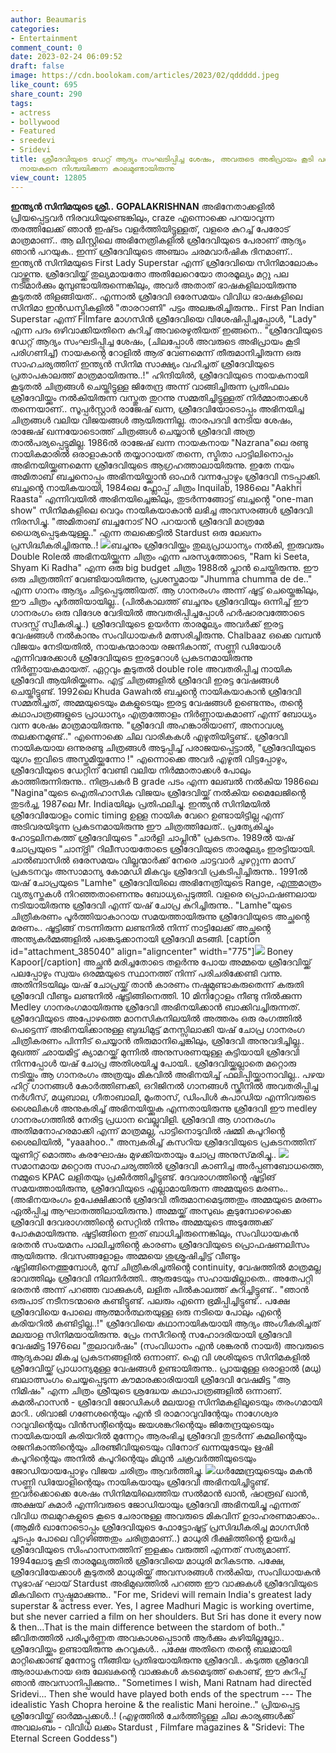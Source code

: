 ```yaml
---
author: Beaumaris
categories:
- Entertainment
comment_count: 0
date: 2023-02-24 06:09:52
draft: false
image: https://cdn.boolokam.com/articles/2023/02/qddddd.jpeg
like_count: 695
share_count: 290
tags:
- actress
- bollywood
- Featured
- sreedevi
- Sridevi
title: ശ്രീദേവിയുടെ ഡേറ്റ് ആദ്യം സംഘടിപ്പിച്ച ശേഷം, അവരുടെ അഭിപ്രായം കൂടി പരിഗണിച്ച്
  നായകനെ നിശ്ചയിക്കുന്ന കാലമുണ്ടായിരുന്നു
view_count: 12805
---
```


**ഇന്ത്യൻ സിനിമയുടെ ശ്രീ..** **GOPALAKRISHNAN** അഭിനേതാക്കളിൽ പ്രിയപ്പെട്ടവർ നിരവധിയുണ്ടെങ്കിലും, craze എന്നൊക്കെ പറയാവുന്ന തരത്തിലേക്ക് ഞാൻ ഇഷ്‌ടം വളർത്തിയിട്ടുള്ളത്, വളരെ കുറച്ച് പേരോട് മാത്രമാണ്.. ആ ലിസ്റ്റിലെ അഭിനേത്രികളിൽ ശ്രീദേവിയുടെ പേരാണ് ആദ്യം ഞാൻ പറയുക.. ഇന്ന് ശ്രീദേവിയുടെ അഞ്ചാം ചരമവാർഷിക ദിനമാണ്.. ഇന്ത്യൻ സിനിമയുടെ First Lady Superstar എന്ന് ശ്രീദേവിയെ സിനിമാലോകം വാഴ്ത്തുന്നു. ശ്രീദേവിയ്ക്ക് തുല്യമായതോ അതിലേറെയോ താരമൂല്യം മറ്റു പല നടിമാർക്കും മുമ്പുണ്ടായിരുന്നെങ്കിലും, അവർ അതാത് ഭാഷകളിലായിരുന്നു കൂടുതൽ തിളങ്ങിയത്.. എന്നാൽ ശ്രീദേവി ഒരേസമയം വിവിധ ഭാഷകളിലെ സിനിമാ ഇൻഡസ്ട്രികളിൽ "താരറാണി" പട്ടം അലങ്കരിച്ചിരുന്നു.. First Pan Indian Superstar എന്ന് Filmfare മാഗസിൻ ശ്രീദേവിയെ വിശേഷിപ്പിച്ചപ്പോൾ, "Lady" എന്ന പദം ഒഴിവാക്കിയതിനെ കുറിച്ച് അവരെഴുതിയത് ഇങ്ങനെ.. "ശ്രീദേവിയുടെ ഡേറ്റ് ആദ്യം സംഘടിപ്പിച്ച ശേഷം, (ചിലപ്പോൾ അവരുടെ അഭിപ്രായം കൂടി പരിഗണിച്ച്) നായകൻ്റെ റോളിൽ ആര് വേണമെന്ന് തീരുമാനിച്ചിരുന്ന ഒരു സാഹചര്യത്തിന് ഇന്ത്യൻ സിനിമ സാക്ഷ്യം വഹിച്ചത് ശ്രീദേവിയുടെ പ്രതാപകാലത്ത് മാത്രമായിരുന്നു..!" ഹിന്ദിയിൽ, ശ്രീദേവിയുടെ നായകനായി കൂടുതൽ ചിത്രങ്ങൾ ചെയ്തിട്ടുള്ള ജിതേന്ദ്ര അന്ന് വാങ്ങിച്ചിരുന്ന പ്രതിഫലം ശ്രീദേവിയ്ക്കും നൽകിയിരുന്ന വസ്തുത തുറന്നു സമ്മതിച്ചിട്ടുള്ളത് നിർമ്മാതാക്കൾ തന്നെയാണ്.. സൂപ്പർസ്റ്റാർ രാജേഷ് ഖന്ന, ശ്രീദേവിയോടൊപ്പം അഭിനയിച്ച ചിത്രങ്ങൾ വലിയ വിജയങ്ങൾ ആയിരുന്നില്ല. താരപദവി നേടിയ ശേഷം, രാജേഷ് ഖന്നയോടൊത്ത് ചിത്രങ്ങൾ ചെയ്യാൻ ശ്രീദേവി അത്ര താൽപര്യപ്പെട്ടുമില്ല. 1986ൽ രാജേഷ് ഖന്ന നായകനായ "Nazrana"ലെ രണ്ടു നായികമാരിൽ ഒരാളാകാൻ തയ്യാറായത് തന്നെ, സ്മിതാ പാട്ടിലിനൊപ്പം അഭിനയിയ്ക്കണമെന്ന ശ്രീദേവിയുടെ ആഗ്രഹത്താലായിരുന്നു. ഇതേ നയം അമിതാബ് ബച്ചനൊപ്പം അഭിനയിയ്ക്കാൻ ഓഫർ വന്നപ്പോഴും ശ്രീദേവി നടപ്പാക്കി. ബച്ചൻ്റെ നായികയായി, 1984ലെ ഫ്ലോപ്പ് ചിത്രം Inquilab, 1986ലെ "Aakhri Raasta" എന്നിവയിൽ അഭിനയിച്ചെങ്കിലും, തുടർന്നങ്ങോട്ട് ബച്ചൻ്റെ "one-man show" സിനിമകളിലെ വെറും നായികയാകാൻ ലഭിച്ച അവസരങ്ങൾ ശ്രീദേവി നിരസിച്ചു. "അമിതാബ് ബച്ചനോട് NO പറയാൻ ശ്രീദേവി മാത്രമേ ധൈര്യപ്പെടുകയുള്ളൂ.." എന്ന തലക്കെട്ടിൽ Stardust ഒരു ലേഖനം പ്രസിദ്ധീകരിച്ചിരുന്നു..! ![](https://cdn.boolokam.com/articles/2023/02/qddddd.jpeg)ബച്ചനും ശ്രീദേവിയ്ക്കും തുല്യപ്രാധാന്യം നൽകി, ഇരുവരും Double Roleൽ അഭിനയിയ്ക്കുന്ന ചിത്രം എന്ന പരസ്യത്തോടെ, "Ram ki Seeta, Shyam Ki Radha" എന്ന ഒരു big budget ചിത്രം 1988ൽ പ്ലാൻ ചെയ്തിരുന്നു. ഈ ഒരു ചിത്രത്തിന് വേണ്ടിയായിരുന്നു, പ്രശസ്തമായ "Jhumma chumma de de.." എന്ന ഗാനം ആദ്യം ചിട്ടപ്പെടുത്തിയത്. ആ ഗാനരംഗം അന്ന് ഷൂട്ട് ചെയ്തെങ്കിലും, ഈ ചിത്രം പൂർത്തിയായില്ല.. (പിൽകാലത്ത് ബച്ചനും ശ്രീദേവിയും ഒന്നിച്ച് ഈ ഗാനരംഗം ഒരു വിദേശ വേദിയിൽ അവതരിപ്പിച്ചപ്പോൾ ഹർഷാരവത്തോടെ സദസ്സ് സ്വീകരിച്ചു..) ശ്രീദേവിയുടെ ഉയർന്ന താരമൂല്യം അവർക്ക് ഇരട്ട വേഷങ്ങൾ നൽകാനും സംവിധായകർ മത്സരിച്ചിരുന്നു. Chalbaaz ഒക്കെ വമ്പൻ വിജയം നേടിയതിൽ, നായകന്മാരായ രജനികാന്ത്, സണ്ണി ഡിയോൾ എന്നിവരേക്കാൾ ശ്രീദേവിയുടെ ഇരട്ടറോൾ പ്രകടനമായിരുന്നു നിർണ്ണായകമായത്. ഏറ്റവും കൂടുതൽ double role അവതരിപ്പിച്ച നായിക ശ്രീദേവി ആയിരിയ്ക്കണം. എട്ട് ചിത്രങ്ങളിൽ ശ്രീദേവി ഇരട്ട വേഷങ്ങൾ ചെയ്തിട്ടുണ്ട്. 1992ലെ Khuda Gawahൽ ബച്ചൻ്റെ നായികയാകാൻ ശ്രീദേവി സമ്മതിച്ചത്, അമ്മയുടെയും മകളുടെയും ഇരട്ട വേഷങ്ങൾ ഉണ്ടെന്നും, തൻ്റെ കഥാപാത്രങ്ങളുടെ പ്രാധാന്യം എത്രത്തോളം നിർണ്ണായകമാണ് എന്ന് ബോധ്യം വന്ന ശേഷം മാത്രമായിരുന്നു. "ശ്രീദേവി അഹങ്കാരിയാണ്, അനാവശ്യ തലക്കനമുണ്ട്.." എന്നൊക്കെ ചില വാരികകൾ എഴുതിയിട്ടുണ്ട്.. ശ്രീദേവി നായികയായ ഒന്നുരണ്ടു ചിത്രങ്ങൾ അടുപ്പിച്ച് പരാജയപ്പെട്ടാൽ, "ശ്രീദേവിയുടെ യുഗം ഇവിടെ അസ്തമിയ്ക്കുന്നോ !" എന്നൊക്കെ അവർ എഴുതി വിട്ടപ്പോഴും, ശ്രീദേവിയുടെ ഡേറ്റിന് വേണ്ടി വലിയ നിർമ്മാതാക്കൾ പോലും കാത്തിരുന്നിരുന്നു.. നിരൂപകർ B grade പടം എന്ന ലേബൽ നൽകിയ 1986ലെ "Nagina"യുടെ ഐതിഹാസിക വിജയം ശ്രീദേവിയ്ക്ക് നൽകിയ മൈലേജിൻ്റെ തുടർച്ച, 1987ലെ Mr. Indiaയിലും പ്രതിഫലിച്ചു. ഇന്ത്യൻ സിനിമയിൽ ശ്രീദേവിയോളം comic timing ഉള്ള നായിക വേറെ ഉണ്ടായിട്ടില്ല എന്ന് അടിവരയിടുന്ന പ്രകടനമായിരുന്നു ഈ ചിത്രത്തിലേത്.. പ്രത്യേകിച്ചും ഹോട്ടലിനകത്ത് ശ്രീദേവിയുടെ "ചാർളി ചാപ്ലിൻ" പ്രകടനം. 1989ൽ യഷ് ചോപ്രയുടെ "ചാന്ദ്നി" റിലീസായതോടെ ശ്രീദേവിയുടെ താരമൂല്യം ഇരട്ടിയായി. ചാൽബാസിൽ ഒരേസമയം വില്ലന്മാർക്ക് നേരെ ചാട്ടവാർ ചുഴറ്റുന്ന മാസ് പ്രകടനവും അസാമാന്യ കോമഡി മികവും ശ്രീദേവി പ്രകടിപ്പിച്ചിരുന്നു.. 1991ൽ യഷ് ചോപ്രയുടെ "Lamhe" ശ്രീദേവിയിലെ അഭിനേത്രിയുടെ Range, എന്തുമാത്രം വ്യത്യസ്തകൾ നിറഞ്ഞതാണെന്നും ബോധ്യപ്പെടുത്തി. വളരെ പ്രൊഫഷണലായ നടിയായിരുന്നു ശ്രീദേവി എന്ന് യഷ് ചോപ്ര കുറിച്ചിരുന്നു.. "Lamhe"യുടെ ചിത്രീകരണം പൂർത്തിയാകാറായ സമയത്തായിരുന്നു ശ്രീദേവിയുടെ അച്ഛൻ്റെ മരണം.. ഷൂട്ടിങ്ങ് നടന്നിരുന്ന ലണ്ടനിൽ നിന്ന് നാട്ടിലേക്ക് അച്ഛൻ്റെ അന്ത്യകർമ്മങ്ങളിൽ പങ്കെടുക്കാനായി ശ്രീദേവി മടങ്ങി. [caption id="attachment_385040" align="aligncenter" width="775"]![](https://cdn.boolokam.com/articles/2023/02/dqff-3.jpg) Boney Kapoor[/caption] അച്ഛൻ മരിച്ചതോടെ തളർന്നു പോയ അമ്മയെ ശ്രീദേവിയ്ക്ക് പലപ്പോഴും സ്വയം ഒരമ്മയുടെ സ്ഥാനത്ത് നിന്ന് പരിചരിക്കേണ്ടി വന്നു. അതിനിടയിലും യഷ് ചോപ്രയ്ക്ക് താൻ കാരണം നഷ്ടമുണ്ടാകരുതെന്ന് കരുതി ശ്രീദേവി വീണ്ടും ലണ്ടനിൽ ഷൂട്ടിങ്ങിനെത്തി. 10 മിനിറ്റോളം നീണ്ടു നിൽക്കുന്ന Medley ഗാനരംഗമായിരുന്നു ശ്രീദേവി അഭിനയിക്കാൻ ബാക്കിവച്ചിരുന്നത്. ശ്രീദേവിയുടെ അപ്പോഴത്തെ മാനസികനിലയിൽ അത്തരം ഒരു രംഗത്തിൽ പെട്ടെന്ന് അഭിനയിക്കാനുള്ള ബുദ്ധിമുട്ട് മനസ്സിലാക്കി യഷ് ചോപ്ര ഗാനരംഗ ചിത്രീകരണം പിന്നീട് ചെയ്യാൻ തീരുമാനിച്ചെങ്കിലും, ശ്രീദേവി അനുവദിച്ചില്ല.. മുഖത്ത് ഛായമിട്ട് ക്യാമറയ്ക്ക് മുന്നിൽ അനുസരണയുള്ള കുട്ടിയായി ശ്രീദേവി നിന്നപ്പോൾ യഷ് ചോപ്ര അതിശയിച്ചു പോയി.. ശ്രീദേവിയ്ക്കല്ലാതെ മറ്റൊരു നടിയ്ക്കും ആ ഗാനരംഗം അത്രയും മികവിൽ അഭിനയിച്ച് ഫലിപ്പിയ്ക്കാനാവില്ല.. പഴയ ഹിറ്റ് ഗാനങ്ങൾ കോർത്തിണക്കി, ഒറിജിനൽ ഗാനങ്ങൾ സ്ക്രീനിൽ അവതരിപ്പിച്ച നർഗീസ്, മധുബാല, ഗീതാബാലി, മുംതാസ്, ഡിംപിൾ കപാഡിയ എന്നിവരുടെ ശൈലികൾ അനുകരിച്ച് അഭിനയിയ്ക്കുക എന്നതായിരുന്നു ശ്രീദേവി ഈ medley ഗാനരംഗത്തിൽ നേരിട്ട പ്രധാന വെല്ലുവിളി. ശ്രീദേവി ആ ഗാനരംഗം അതിമനോഹരമാക്കി എന്ന് മാത്രമല്ല, പാട്ടിനൊടുവിൽ ഷമ്മി കപൂറിൻ്റെ ശൈലിയിൽ, "yaaahoo.." അന്വകരിച്ച് കസറിയ ശ്രീദേവിയുടെ പ്രകടനത്തിന് യൂണിറ്റ് മൊത്തം കരഘോഷം മുഴക്കിയതായും ചോപ്ര അനുസ്‌മരിച്ചു.. ![](https://cdn.boolokam.com/articles/2023/02/dqffff-4.jpg)സമാനമായ മറ്റൊരു സാഹചര്യത്തിൽ ശ്രീദേവി കാണിച്ച അർപ്പണബോധത്തെ, നമ്മുടെ KPAC ലളിതയും പ്രകീർത്തിച്ചിട്ടുണ്ട്. ദേവരാഗത്തിൻ്റെ ഷൂട്ടിങ് സമയത്തായിരുന്നു, ശ്രീദേവിയുടെ എല്ലാമായിരുന്ന അമ്മയുടെ മരണം.. (അഭിനയരംഗം ഉപേക്ഷിക്കാൻ ശ്രീദേവി തീരുമാനമെടുത്തതും അമ്മയുടെ മരണം ഏൽപ്പിച്ച ആഘാതത്തിലായിരുന്നു.) അമ്മയ്ക്ക് അസുഖം കൂടുമ്പോഴൊക്കെ ശ്രീദേവി ദേവരാഗത്തിൻ്റെ സെറ്റിൽ നിന്നും അമ്മയുടെ അടുത്തേക്ക് പോകുമായിരുന്നു. ഷൂട്ടിങ്ങിനെ ഇത് ബാധിച്ചിരുന്നെങ്കിലും, സംവിധായകൻ ഭരതൻ സംയമനം പാലിച്ചതിൻ്റെ കാരണം ശ്രീദേവിയുടെ പ്രൊഫഷണലിസം ആയിരുന്നു. ദിവസങ്ങളോളം അമ്മയെ ശുശ്രൂഷിച്ചിട്ട് വീണ്ടും ഷൂട്ടിങ്ങിനെത്തുമ്പോൾ, മുമ്പ് ചിത്രീകരിച്ചതിൻ്റെ continuity, വേഷത്തിൽ മാത്രമല്ല ഭാവത്തിലും ശ്രീദേവി നിലനിർത്തി.. ആരുടേയും സഹായമില്ലാതെ.. അതേപറ്റി ഭരതൻ അന്ന് പറഞ്ഞ വാക്കുകൾ, ലളിത പിൽകാലത്ത് കുറിച്ചിട്ടുണ്ട്.. "ഞാൻ ഒരുപാട് നടീനടന്മാരെ കണ്ടിട്ടുണ്ട്. പലരും എന്നെ ഭ്രമിപ്പിച്ചിട്ടുണ്ട്.. പക്ഷേ ശ്രീദേവിയെ പോലെ ആത്മാർത്ഥതയുള്ള ഒരു നടിയെ പോലും എൻ്റെ കരിയറിൽ കണ്ടിട്ടില്ല..!" ശ്രീദേവിയെ കഥാനായികയായി ആദ്യം അംഗീകരിച്ചത് മലയാള സിനിമയായിരുന്നു. പ്രേം നസീറിന്റെ സഹോദരിയായി ശ്രീദേവി വേഷമിട്ട 1976ലെ "തുലാവർഷം" (സംവിധാനം എൻ ശങ്കരൻ നായർ) അവരുടെ ആദ്യകാല മികച്ച പ്രകടനങ്ങളിൽ ഒന്നാണ്. ഐ വി ശശിയുടെ സിനിമകളിൽ ശ്രീദേവിയ്ക്ക് പ്രാധാന്യമുള്ള വേഷങ്ങൾ ഉണ്ടായിരുന്നു.. പ്രായമുള്ള ഒരാളാൽ (മധു) ബലാത്സംഗം ചെയ്യപ്പെടുന്ന കൗമാരക്കാരിയായി ശ്രീദേവി വേഷമിട്ട "ആ നിമിഷം" എന്ന ചിത്രം ശ്രീയുടെ ശ്രദ്ധേയ കഥാപാത്രങ്ങളിൽ ഒന്നാണ്. കമൽഹാസൻ - ശ്രീദേവി ജോഡികൾ മലയാള സിനിമകളിലൂടെയും തരംഗമായി മാറി.. ശിവാജി ഗണേശന്റെയും എൻ ടി രാമറാവുവിന്റേയും നാഗേശ്വര റാവുവിന്റെയും വിൻസന്റിന്റെയും ജയശങ്കറിന്റെയും ജിതേന്ദ്രയുടെയും നായികയായി കരിയറിൽ മുന്നേറ്റം ആരംഭിച്ച ശ്രീദേവി തുടർന്ന് കമലിന്റെയും രജനികാന്തിന്റെയും ചിരഞ്ജീവിയുടെയും വിനോദ് ഖന്നയുടേയും ഋഷി കപൂറിന്റെയും അനിൽ കപൂറിന്റെയും മിഥുൻ ചക്രവർത്തിയുടെയും ജോഡിയായപ്പോഴും വിജയ ചരിത്രം ആവർത്തിച്ചു. ![](https://cdn.boolokam.com/articles/2023/02/wfffw.jpeg)ധർമ്മേന്ദ്രയുടെയും മകൻ സണ്ണി ഡിയോളിന്റെയും നായികയായും ശ്രീദേവി അഭിനയിച്ചിട്ടുണ്ട്. ഇവർക്കൊക്കെ ശേഷം സിനിമയിലെത്തിയ സൽമാൻ ഖാൻ, ഷാരൂഖ് ഖാൻ, അക്ഷയ് കുമാർ എന്നിവരുടെ ജോഡിയായും ശ്രീദേവി അഭിനയിച്ചു എന്നത് വിവിധ തലമുറകളുടെ കൂടെ ചേരാനുള്ള അവരുടെ മികവിന് ഉദാഹരണമാക്കാം.. (ആമിർ ഖാനോടൊപ്പം ശ്രീദേവിയുടെ ഫോട്ടോഷൂട്ട് പ്രസിദ്ധീകരിച്ച മാഗസിൻ ചൂടപ്പം പോലെ വിറ്റഴിഞ്ഞതും ചരിത്രമാണ്..) മാധുരി ദീക്ഷിത്തിൻ്റെ ഉയർച്ച ശ്രീദേവിയുടെ സിംഹാസനത്തിന് ഇളക്കം വരുത്തി എന്നത് സത്യമാണ്. 1994ലോടു കൂടി താരമൂല്യത്തിൽ ശ്രീദേവിയെ മാധുരി മറികടന്നു. പക്ഷേ, ശ്രീദേവിയേക്കാൾ കൂടുതൽ മാധുരിയ്ക്ക് അവസരങ്ങൾ നൽകിയ, സംവിധായകൻ സുഭാഷ് ഘായ് Stardust അഭിമുഖത്തിൽ പറഞ്ഞ ഈ വാക്കുകൾ ശ്രീദേവിയുടെ മികവിനെ സ്പഷ്ടമാക്കുന്നു.. "For me, Sridevi will remain India's greatest lady superstar & actress ever. Yes, I agree Madhuri Magic is working overtime, but she never carried a film on her shoulders. But Sri has done it every now & then...That is the main difference between the stardom of both.." ജീവിതത്തിൽ പരിപൂർണ്ണത അവകാശപ്പെടാൻ ആർക്കും കഴിയില്ലല്ലോ.. ശ്രീദേവിയ്ക്കും ഉണ്ടായിരുന്നു കുറവുകൾ.. പക്ഷേ അതിനെ തൻ്റെ ബലമായി മാറ്റിക്കൊണ്ട് മുന്നോട്ടു നീങ്ങിയ പ്രതിഭയായിരുന്നു ശ്രീദേവി.. കടുത്ത ശ്രീദേവി ആരാധകനായ ഒരു ലേഖകന്റെ വാക്കുകൾ കടമെടുത്ത് കൊണ്ട്, ഈ കുറിപ്പ് ഞാൻ അവസാനിപ്പിക്കുന്നു.. "Sometimes I wish, Mani Ratnam had directed Sridevi... Then she would have played both ends of the spectrum --- The idealistic Yash Chopra heroine & the realistic Mani heroine.." പ്രിയപ്പെട്ട ശ്രീദേവിയ്ക്ക് ഓർമ്മപ്പൂക്കൾ..! (എഴുത്തിൽ ചേർത്തിട്ടുള്ള ചില കാര്യങ്ങൾക്ക് അവലംബം - വിവിധ ലക്കം Stardust , Filmfare magazines & "Sridevi: The Eternal Screen Goddess")